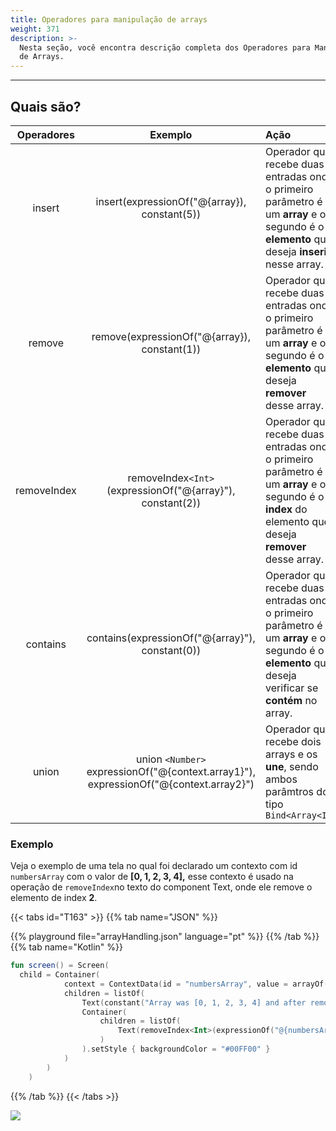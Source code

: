 ```yaml
---
title: Operadores para manipulação de arrays
weight: 371
description: >-
  Nesta seção, você encontra descrição completa dos Operadores para Manipulação
  de Arrays.
---
```


---

## Quais são? 

| Operadores | Exemplo | Ação |
| :---: | :---: | :--- |
| insert | insert(expressionOf("@{array}), constant(5)) | Operador que recebe duas entradas onde o primeiro parâmetro é um **array** e o segundo é o **elemento** que deseja **inserir** nesse array. |
| remove | remove(expressionOf("@{array}), constant(1)) | Operador que recebe duas entradas onde o primeiro parâmetro é um **array** e o segundo é o **elemento** que deseja **remover** desse array. |
| removeIndex | removeIndex`<Int>`(expressionOf("@{array}"), constant(2)) | Operador que recebe duas entradas onde o primeiro parâmetro é um **array** e o segundo é o **index** do elemento que deseja **remover** desse array. |
| contains | contains(expressionOf("@{array}"), constant(0)) | Operador que recebe duas entradas onde o primeiro parâmetro é um **array** e o segundo é o **elemento** que deseja verificar se **contém** no array. | 
union | union `<Number>` expressionOf("@{context.array1}"), expressionOf("@{context.array2}") | Operador que recebe dois arrays e os **une**, sendo ambos parâmtros do tipo `Bind<Array<I>>`


### Exemplo

Veja o exemplo de uma tela no qual foi declarado um contexto com id `numbersArray` com o valor de **\[0, 1, 2, 3, 4\],** esse contexto é usado na  operação de `removeIndex`no texto do component Text, onde ele remove o elemento de index **2**.

{{< tabs id="T163" >}}
{{% tab name="JSON" %}}
<!-- json-playground:arrayHandling.json
{
  "_beagleComponent_" : "beagle:screenComponent",
  "child" : {
    "_beagleComponent_" : "beagle:container",
    "children" : [ {
      "_beagleComponent_" : "beagle:text",
      "text" : "Array was [0, 1, 2, 3, 4] and after removing index 2 now is: "
    }, {
      "_beagleComponent_" : "beagle:text",
      "text" : "@{removeIndex(numbersArray, 2)}",
      "style" : {
        "backgroundColor" : "#00FF00"
      }
    } ],
    "context" : {
      "id" : "numbersArray",
      "value" : [ 0, 1, 2, 3, 4 ]
    }
  }
}
-->
{{% playground file="arrayHandling.json" language="pt" %}}
{{% /tab %}}
{{% tab name="Kotlin" %}}
```kotlin
fun screen() = Screen(
  child = Container(
            context = ContextData(id = "numbersArray", value = arrayOf(0, 1, 2, 3, 4)),
            children = listOf(
                Text(constant("Array was [0, 1, 2, 3, 4] and after removing index 2 now is: ")),
                Container(
                    children = listOf(
                        Text(removeIndex<Int>(expressionOf("@{numbersArray}"), constant(2)).toBindString())
                    )
                ).setStyle { backgroundColor = "#00FF00" }
            )
        )
    )
```
{{% /tab %}}
{{< /tabs >}}

![](/shared/array.png)
